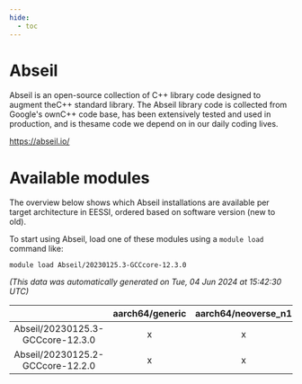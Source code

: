 ```yaml
---
hide:
  - toc
---
```


Abseil
======


Abseil is an open-source collection of C++ library code designed to augment theC++ standard library. The Abseil library code is collected from Google's ownC++ code base, has been extensively tested and used in production, and is thesame code we depend on in our daily coding lives.

https://abseil.io/
# Available modules


The overview below shows which Abseil installations are available per target architecture in EESSI, ordered based on software version (new to old).

To start using Abseil, load one of these modules using a `module load` command like:

```shell
module load Abseil/20230125.3-GCCcore-12.3.0
```

*(This data was automatically generated on Tue, 04 Jun 2024 at 15:42:30 UTC)*  

| |aarch64/generic|aarch64/neoverse_n1|aarch64/neoverse_v1|x86_64/generic|x86_64/amd/zen2|x86_64/amd/zen3|x86_64/intel/haswell|x86_64/intel/skylake_avx512|
| :---: | :---: | :---: | :---: | :---: | :---: | :---: | :---: | :---: |
|Abseil/20230125.3-GCCcore-12.3.0|x|x|x|x|x|x|x|x|
|Abseil/20230125.2-GCCcore-12.2.0|x|x|x|x|x|x|x|x|
